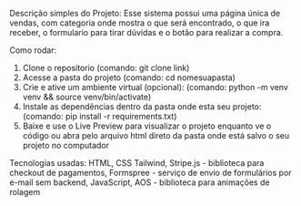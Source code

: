 Descrição simples do Projeto: 
Esse sistema possui uma página única de vendas, com categoria onde mostra o que será encontrado,
o que ira receber, o formulario para tirar dúvidas e o botão para realizar a compra.

Como rodar: 
1. Clone o repositorio (comando: git clone link)
2. Acesse a pasta do projeto (comando: cd nomesuapasta)
3. Crie e ative um ambiente virtual (opcional): (comando: python -m venv venv && source venv/bin/activate)
4. Instale as dependências dentro da pasta onde esta seu projeto: (comando: pip install -r requirements.txt)
5. Baixe e use o Live Preview para visualizar o projeto enquanto ve o código ou abra pelo arquivo html direto da pasta onde está salvo o seu projeto no computador

Tecnologias usadas:
HTML, 
CSS Tailwind, 
Stripe.js - biblioteca para checkout de pagamentos, 
Formspree - serviço de envio de formulários por e-mail sem backend, 
JavaScript, 
AOS - biblioteca para animações de rolagem
